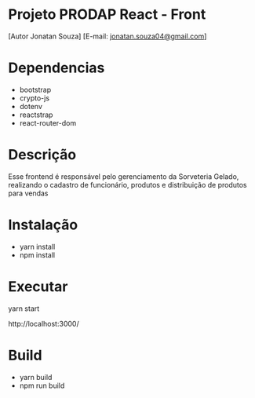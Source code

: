 # Projeto PRODAP React - Front 
  [Autor Jonatan Souza]
  [E-mail: jonatan.souza04@gmail.com]

# Dependencias 
  - bootstrap
  - crypto-js
  - dotenv
  - reactstrap
  - react-router-dom


# Descrição
  Esse frontend é responsável pelo gerenciamento da Sorveteria Gelado, realizando o cadastro de funcionário, produtos e distribuição de produtos para vendas

# Instalação
  - yarn install
  - npm install  

 # Executar
   yarn start 
    
   http://localhost:3000/	
    
 # Build
  - yarn build
  - npm run build    
     